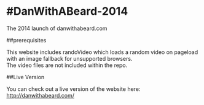 #DanWithABeard-2014
==================

The 2014 launch of danwithabeard.com

##prerequisites

This website includes randoVideo which loads a random video on pageload with an image fallback for unsupported browsers.  
The video files are not included within the repo.

##Live Version

You can check out a live version of the website here: http://danwithabeard.com/
